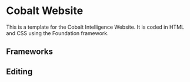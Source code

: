 # Cobalt Website
This is a template for the Cobalt Intelligence Website. It is coded in HTML and CSS using the Foundation framework. 

## Frameworks

## Editing
